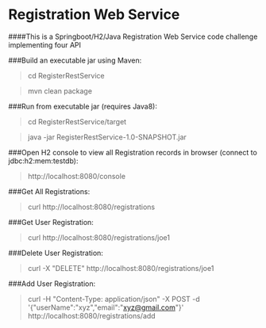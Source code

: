 # Registration Web Service
####This is a Springboot/H2/Java Registration Web Service code challenge implementing four API


###Build an executable jar using Maven:
>cd RegisterRestService

>mvn clean package

###Run from executable jar (requires Java8):
>cd RegisterRestService/target

>java -jar RegisterRestService-1.0-SNAPSHOT.jar

###Open H2 console to view all Registration records in browser (connect to jdbc:h2:mem:testdb):
>http://localhost:8080/console

###Get All Registrations:
>curl http://localhost:8080/registrations

###Get User Registration:
>curl http://localhost:8080/registrations/joe1

###Delete User Registration:
>curl -X "DELETE" http://localhost:8080/registrations/joe1

###Add User Registration:
>curl -H "Content-Type: application/json" -X POST -d '{"userName":"xyz","email":"xyz@gmail.com"}' http://localhost:8080/registrations/add